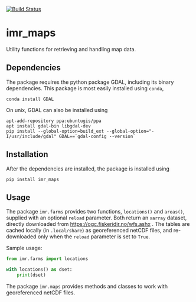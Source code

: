 [![Build Status](https://travis-ci.com/pnsaevik/imr_maps.png)](https://travis-ci.com/pnsaevik/imr_maps)

# imr_maps
Utility functions for retrieving and handling map data.

## Dependencies

The package requires the python package GDAL, including its binary
dependencies. This package is most easily installed using `conda`,

```conda install GDAL```

On unix, GDAL can also be installed using
```
apt-add-repository ppa:ubuntugis/ppa
apt install gdal-bin libgdal-dev
pip install --global-option=build_ext --global-option="-I/usr/include/gdal" GDAL==`gdal-config --version` 
```

## Installation

After the dependencies are installed, the package is installed using

```pip install imr_maps```

## Usage

The package `imr.farms` provides two functions, `locations()` and `areas()`,
supplied with an optional `reload` parameter. Both return an `xarray` dataset,
directly downloaded from https://ogc.fiskeridir.no/wfs.ashx . The tables are
cached locally (in `.local/share`) as georeferenced netCDF files, and
re-downloaded only when the `reload` parameter is set to `True`.

Sample usage:

```python
from imr.farms import locations

with locations() as dset:
    print(dset)
```

The package `imr.maps` provides methods and classes to work with georeferenced
netCDF files.
